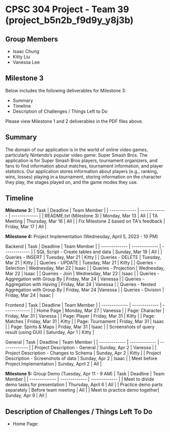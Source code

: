 # CPSC 304 Project - Team 39 (project_b5n2b_f9d9y_y8j3b)

## Group Members
- Isaac Chung
- Kitty Liu
- Vanessa Lee

## Milestone 3
Below includes the following deliverables for Milestone 3:
- Summary
- Timeline
- Description of Challenges / Things Left to Do

Please view Milestone 1 and 2 deliverables in the PDF files above.

## Summary
The domain of our application is in the world of online video games, particularly Nintendo’s popular video game: Super Smash Bros. The application is for Super Smash Bros players, tournament organizers, and fans to find information about matches, tournament information, and  player statistics. Our application stores information about players (e.g., ranking, wins, losses) playing in a tournament, storing information on the character they play, the stages played on, and the game modes they use.

## Timeline

**Milestone 3:**
| Task          | Deadline      |  Team Member  |
| ------------- | ------------- | ------------- |
| README.txt (Milestone 3) | Monday, Mar 13 | All |
| TA Meeting | Thursday, Mar 16 | All |
| Fix Milestone 2 based on TA's feedback | Friday, Mar 17  | All |


**Milestone 4:** Project Implementation (Wednesday, April 5, 2023 - 10 PM)

Backend
| Task          | Deadline      |  Team Member  |
| ------------- | ------------- | ------------- |
| SQL Script - Create tables and data | Sunday, Mar 19 | All |
| Queries - INSERT  | Tuesday, Mar 21  | Kitty |
| Queries - DELETE | Tuesday, Mar 21 | Kitty  |
| Queries - UPDATE | Tuesday, Mar 21 | Kitty  |
| Queries - Selection | Wednesday, Mar 22 | Isaac  |
| Queries - Projection | Wednesday, Mar 22 | Isaac  |
| Queries - Join | Wednesday, Mar 22 | Isaac  |
| Queries - Aggregation with Group By | Friday, Mar 24 | Vanessa  |
| Queries - Aggregation with Having | Friday, Mar 24 | Vanessa  |
| Queries - Nested Aggregation with Group By | Friday, Mar 24 |Vanessa |
| Queries - Division | Friday, Mar 24 | Isaac  |

Frontend
| Task          | Deadline      |  Team Member  |
| ------------- | ------------- | ------------- |
| Home Page | Monday, Mar 27 | Vanessa |
| Page: Character | Friday, Mar 31  | Vanessa  |
| Page: Player | Friday, Mar 31 | Kitty |
| Page: Matches | Friday, Mar 31 | Kitty  |
| Page: Tournament | Friday, Mar 31  | Isaac |
| Page: Spirits & Maps  | Friday, Mar 31 | Isaac  |
| Screenshots of query result (using GUI) | Saturday, Apr 1 | Kitty  |

General
| Task          | Deadline      |  Team Member  |
| ------------- | ------------- | ------------- |
| Project Description - General  | Sunday, Apr 2 | Vanessa  |
| Project Description - Changes to Schema | Sunday, Apr 2 | Kitty  |
| Project Description - Screenshots of data  | Sunday, Apr 2 | Isaac |
| Meet before Project Implementation | Sunday, April 2 | All  |


**Milestone 5:** Group Demo (Tuesday, Apr 11 - 9 AM)
| Task          | Deadline      |  Team Member  |
| ------------- | ------------- | ------------- |
| Meet to divide demo tasks for presentation | Thursday, April 6 | All |
| Practice demo parts separately | Before team meeting | All |
| Meet to practice demo together| Sunday, Apr 9 | All |


## Description of Challenges / Things Left To Do

- Home Page: 

